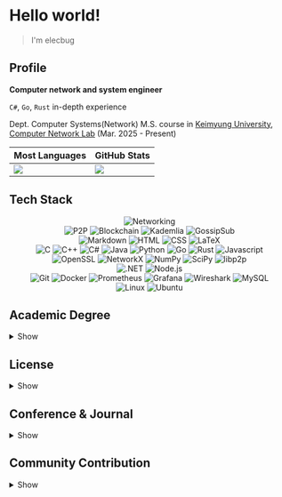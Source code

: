 # Hello world!

> I'm elecbug

## Profile

**Computer network and system engineer**

`C#`, `Go`, `Rust` in-depth experience

Dept. Computer Systems(Network) M.S. course in [Keimyung University](https://www.kmu.ac.kr), [Computer Network Lab](https://sites.google.com/site/computernetworklab/) (Mar. 2025 - Present)

|Most Languages|GitHub Stats|
|--------------|------------|
|![](https://github-readme-stats.vercel.app/api/top-langs/?username=elecbug&layout=compact&langs_count=8&theme=dark)|![](https://github-readme-stats.vercel.app/api?username=elecbug&count_private=true&show_icons=true&rank_icon=github&theme=dark&include_all_commits=true)|

## Tech Stack

<div align=center>

  ![Networking](https://img.shields.io/badge/Networking-00629B?&logo=ieee&logoColor=white)  
  ![P2P](https://img.shields.io/badge/P2P-0078D7?logo=ipfs&logoColor=white)
  ![Blockchain](https://img.shields.io/badge/Blockchain-121D33?logo=blockchaindotcom&logoColor=white)
  ![Kademlia](https://img.shields.io/badge/Kademlia-A9008F?logo=ipfs&logoColor=white)
  ![GossipSub](https://img.shields.io/badge/GossipSub-00A98F?logo=ipfs&logoColor=white)  
  ![Markdown](https://img.shields.io/badge/Markdown-000000?logo=markdown&logoColor=white)
  ![HTML](https://img.shields.io/badge/HTML-E34F26?logo=html5&logoColor=white)
  ![CSS](https://img.shields.io/badge/CSS-663399?logo=css&logoColor=white)
  ![LaTeX](https://img.shields.io/badge/LaTeX-008080?logo=latex&logoColor=white)  
  ![C](https://img.shields.io/badge/C-A8B9CC?logo=c&logoColor=white)
  ![C++](https://img.shields.io/badge/C++-00599C?logo=cplusplus&logoColor=white)
  ![C#](https://img.shields.io/badge/C%23-239120?logo=dotnet&logoColor=white)
  ![Java](https://img.shields.io/badge/Java-007396?logo=openjdk&logoColor=white)
  ![Python](https://img.shields.io/badge/Python-3776AB?logo=python&logoColor=white)
  ![Go](https://img.shields.io/badge/Go-00ADD8?logo=go&logoColor=white)
  ![Rust](https://img.shields.io/badge/Rust-000000?logo=rust&logoColor=white)
  ![Javascript](https://img.shields.io/badge/Javascript-F7DF1E?logo=javascript&logoColor=white)  
  ![OpenSSL](https://img.shields.io/badge/OpenSSL-721412?logo=openssl&logoColor=white)
  ![NetworkX](https://img.shields.io/badge/NetworkX-3776AB?logo=python&logoColor=white)
  ![NumPy](https://img.shields.io/badge/NumPy-013243?logo=numpy&logoColor=white)
  ![SciPy](https://img.shields.io/badge/SciPy-8CAAE6?logo=scipy&logoColor=white)
  ![libp2p](https://img.shields.io/badge/libp2p-00ADD8?logo=ipfs&logoColor=white)  
  ![.NET](https://img.shields.io/badge/.NET-512BD4?logo=dotnet&logoColor=white)
  ![Node.js](https://img.shields.io/badge/Node.js-5FA04E?logo=node.js&logoColor=white)  
  ![Git](https://img.shields.io/badge/Git-EE4C2C?logo=git&logoColor=white)
  ![Docker](https://img.shields.io/badge/Docker-2496ED?logo=docker&logoColor=white)
  ![Prometheus](https://img.shields.io/badge/Prometheus-E6522C?logo=prometheus&logoColor=white)
  ![Grafana](https://img.shields.io/badge/Grafana-F46800?logo=grafana&logoColor=white)
  ![Wireshark](https://img.shields.io/badge/Wireshark-1679A7?logo=wireshark&logoColor=white)
  ![MySQL](https://img.shields.io/badge/MySQL-4479A1?logo=mysql&logoColor=white)  
  ![Linux](https://img.shields.io/badge/Linux-FCC624?logo=linux&logoColor=white)
  ![Ubuntu](https://img.shields.io/badge/Ubuntu-DD4814?logo=ubuntu&logoColor=white)

</div>

## Academic Degree

<details>
<summary>Show</summary>

- M.S. Course, Dept. Computer Engineering - Computer System(Network), Keimyung Univ., Korea, Present.
- B.S., Dept. Computer Engineering, Keimyung Univ., Korea, Feb. 2025.

</details>

## License

<details>
<summary>Show</summary>

- 정보처리기사, 한국산업인력공단(HRDK), Sep. 12, 2025.
- 정보·컴퓨터 교원 자격증 2급, 대한민국 교육부, Feb. 18, 2025.
- 승강기기능사, 한국산업인력공단(HRDK), Jun. 21, 2019.
- 전기기능사, 한국산업인력공단(HRDK), Dec. 12, 2018.

</details>

## Conference & Journal

<details>
<summary>Show</summary>

- **이성욱**, 주홍택, **"K-P2PLab: P2P 네트워크 토폴로지 분석을 위한 테스트베드 및 분석 플랫폼 개발,"** *KNOM Review,* vol. 27, no. 2, pp. 40-48, Dec. 2024, [doi:10.22670/knom.2024.27.2.40](https://doi.org/10.22670/knom.2024.27.2.40).
- **이성욱**, 김형엽, 김승민, 주홍택, **"GossipSub Protocol 기반 P2P 네트워크에서 통신 지연시간이 브로드캐스트 효율성에 미치는 영향분석,"** *2025 통신망운용관리 학술대회,* Daejeon, Korea, pp. 12-16, Apr. 2025, [Online](http://dpnm.postech.ac.kr/papers/KNOM/25/KNOM2025_proceedings.pdf).
- **S. Lee**, H. Kim, S. Kim and H. Ju, **"An Analysis of the Impact of Network Delay and Churn on Broadcast Efficiency in GossipSub-based P2P Networks,"** *2025 25th Asia-Pacific Network Operations and Management Symposium (APNOMS),* Kaohsiung, Taiwan, pp. 1-4, Sep. 2025, [doi: 10.23919/APNOMS67058.2025.11181302](https://doi.org/10.23919/APNOMS67058.2025.11181302).
- **S. Lee**, H. Kim, S. Kim and H. Ju, **"K-P2PLab: A Scalable Docker Swarm-Based Testbed for Peer-to-Peer Topology Analysis,"** *2025 25th Asia-Pacific Network Operations and Management Symposium (APNOMS),* Kaohsiung, Taiwan, pp. 1-4, Sep. 2025, [doi: 10.23919/APNOMS67058.2025.11181317](https://doi.org/10.23919/APNOMS67058.2025.11181317).

</details>

## Community Contribution

<details>
<summary>Show</summary>

- **Docker Korea Translation Project**
  - Maintainer of [Docker Korea](https://github.com/docker-ko/docker-ko.github.io), translating Docker official documentation into Korean to support local developers.
- **KMU Developer Group Save**
  - Maintainer of [KMU Developer Group Save](https://github.com/kmu-save), online study group for development at Keimyung University.

</details>

<!--
## Award

<details>
<summary>Show</summary>

- 창의 IT 경진대회, 프로그램 해커톤 - 우수상, 계명대학교, Oct. 22, 2022.
- 국가우수장학금(이공계), 과학기술정보통신부, Oct. 31, 2023
- 인공지능 소프트웨어 경진대회, AI 프로그램 - 대상, 계명대학교, Sep. 09, 2024
- 창립 125주년 기념 대학생 에세이 대회, 자연공학분야 - 우수상, 계명대학교, Dec. 06, 2024.

</details>
-->
